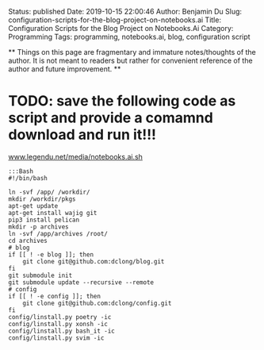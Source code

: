 Status: published
Date: 2019-10-15 22:00:46
Author: Benjamin Du
Slug: configuration-scripts-for-the-blog-project-on-notebooks.ai
Title: Configuration Scripts for the Blog Project on Notebooks.Ai
Category: Programming
Tags: programming, notebooks.ai, blog, configuration script

**
Things on this page are fragmentary and immature notes/thoughts of the author.
It is not meant to readers but rather for convenient reference of the author and future improvement.
**

# TODO: save the following code as script and provide a comamnd download and run it!!!

www.legendu.net/media/notebooks.ai.sh

    :::Bash
    #!/bin/bash

    ln -svf /app/ /workdir/
    mkdir /workdir/pkgs
    apt-get update
    apt-get install wajig git
    pip3 install pelican
    mkdir -p archives
    ln -svf /app/archives /root/
    cd archives
    # blog
    if [[ ! -e blog ]]; then
        git clone git@github.com:dclong/blog.git
    fi
    git submodule init
    git submodule update --recursive --remote
    # config
    if [[ ! -e config ]]; then
        git clone git@github.com:dclong/config.git
    fi
    config/linstall.py poetry -ic
    config/linstall.py xonsh -ic
    config/linstall.py bash_it -ic
    config/linstall.py svim -ic

